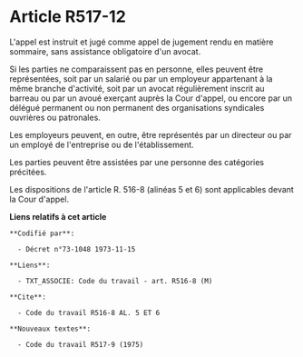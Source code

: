 # Article R517-12

L'appel est instruit et jugé comme appel de jugement rendu en matière sommaire, sans assistance obligatoire d'un avocat.

Si les parties ne comparaissent pas en personne, elles peuvent être représentées, soit par un salarié ou par un employeur
appartenant à la même branche d'activité, soit par un avocat régulièrement inscrit au barreau ou par un avoué exerçant auprès
la Cour d'appel, ou encore par un délégué permanent ou non permanent des organisations syndicales ouvrières ou patronales.

Les employeurs peuvent, en outre, être représentés par un directeur ou par un employé de l'entreprise ou de l'établissement.

Les parties peuvent être assistées par une personne des catégories précitées.

Les dispositions de l'article R. 516-8 (alinéas 5 et 6) sont applicables devant la Cour d'appel.

**Liens relatifs à cet article**

	**Codifié par**:

	  - Décret n°73-1048 1973-11-15

	**Liens**:

	  - TXT_ASSOCIE: Code du travail - art. R516-8 (M)

	**Cite**:

	  - Code du travail R516-8 AL. 5 ET 6

	**Nouveaux textes**:

	  - Code du travail R517-9 (1975)
